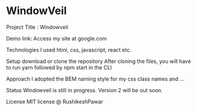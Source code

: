 # WindowVeil

Project Title : Windowveil

Demo link: Access my site at google.com

Technologies I used html, css, javascript, react etc.

Setup download or clone the repository After cloning the files, you will have to run yarn followed by npm start in the CLI

Approach I adopted the BEM naming style for my css class names and ...

Status Windowveil is still in progress. Version 2 will be out soon.

License MIT license @ RushikeshPawar
